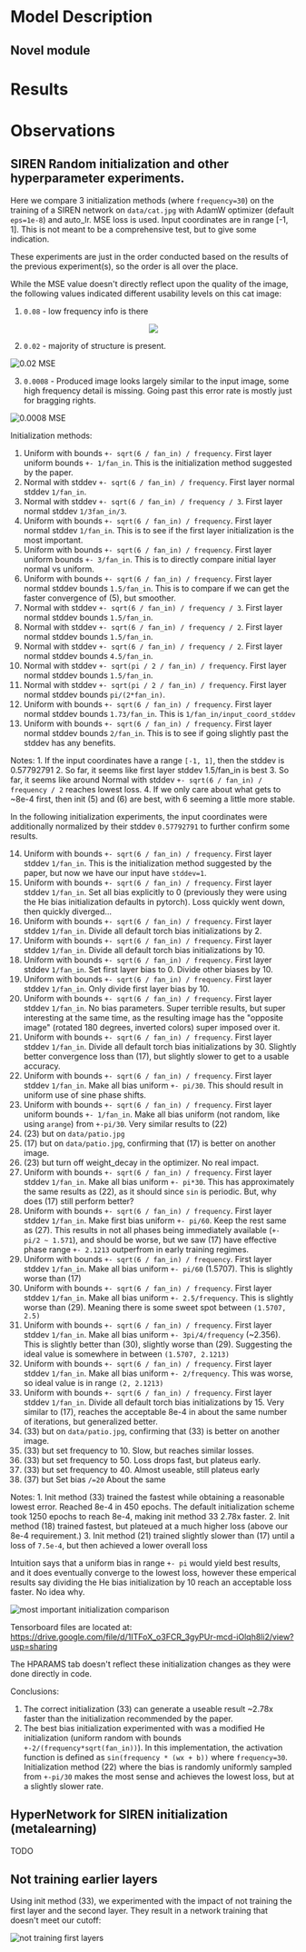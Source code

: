 
# Model Description

## Novel module

# Results

# Observations

## SIREN Random initialization and other hyperparameter experiments.

Here we compare 3 initialization methods (where `frequency=30`) on the training
of a SIREN network on `data/cat.jpg` with AdamW optimizer (default `eps=1e-8`) and auto_lr. MSE loss is used. Input coordinates are in range [-1, 1].
This is not meant to be a comprehensive test, but to give some indication.

These experiments are just in the order conducted based on the results of the previous
experiment(s), so the order is all over the place.

While the MSE value doesn't directly reflect upon the quality of the image,
the following values indicated different usability levels on this cat image:
1. `0.08` - low frequency info is there

<p align="center">
  <img src="assets/random_init/mse/mse_0.08.png" />
</p>

2. `0.02` - majority of structure is present.

![0.02 MSE](assets/random_init/mse/mse_0.02.png)

3. `0.0008` - Produced image looks largely similar to the input image, some high frequency detail is missing. Going past this error rate is mostly just for bragging rights.

![0.0008 MSE](assets/random_init/mse/mse_0.0008.png)

Initialization methods:

1. Uniform with bounds `+- sqrt(6 / fan_in) / frequency`. First layer uniform bounds `+- 1/fan_in`. This is the initialization method suggested by the paper.
2. Normal with stddev `+- sqrt(6 / fan_in) / frequency`. First layer normal stddev `1/fan_in`.
3. Normal with stddev `+- sqrt(6 / fan_in) / frequency / 3`. First layer normal stddev `1/3fan_in/3`.
4. Uniform with bounds `+- sqrt(6 / fan_in) / frequency`. First layer normal stddev `1/fan_in`. This is to see if the first layer initialization is the most important.
5. Uniform with bounds `+- sqrt(6 / fan_in) / frequency`. First layer uniform bounds `+- 3/fan_in`. This is to directly compare initial layer normal vs uniform.
6. Uniform with bounds `+- sqrt(6 / fan_in) / frequency`. First layer normal stddev bounds `1.5/fan_in`. This is to compare if we can get the faster convergence of (5), but smoother.
7. Normal with stddev `+- sqrt(6 / fan_in) / frequency / 3`. First layer normal stddev bounds `1.5/fan_in`.
8. Normal with stddev `+- sqrt(6 / fan_in) / frequency / 2`. First layer normal stddev bounds `1.5/fan_in`.
9. Normal with stddev `+- sqrt(6 / fan_in) / frequency / 2`. First layer normal stddev bounds `4.5/fan_in`.
10. Normal with stddev `+- sqrt(pi / 2 / fan_in) / frequency`. First layer normal stddev bounds `1.5/fan_in`.
11. Normal with stddev `+- sqrt(pi / 2 / fan_in) / frequency`. First layer normal stddev bounds `pi/(2*fan_in)`.
12. Uniform with bounds `+- sqrt(6 / fan_in) / frequency`. First layer normal stddev bounds `1.73/fan_in`. This is `1/fan_in/input_coord_stddev` 
13. Uniform with bounds `+- sqrt(6 / fan_in) / frequency`. First layer normal stddev bounds `2/fan_in`. This is to see if going slightly past the stddev has any benefits.

Notes:
    1. If the input coordinates have a range `[-1, 1]`, then the stddev is 0.57792791 
    2. So far, it seems like first layer stddev 1.5/fan_in is best
    3. So far, it seems like around Normal with stddev `+- sqrt(6 / fan_in) / frequency / 2` reaches lowest loss.
    4. If we only care about what gets to ~8e-4 first, then init (5) and (6) are best, with 6 seeming a little more stable. 

In the following initialization experiments, the input coordinates were additionally normalized by their stddev `0.57792791` to further confirm some results.

14. Uniform with bounds `+- sqrt(6 / fan_in) / frequency`. First layer stddev `1/fan_in`. This is the initialization method suggested by the paper, but now we have our input have `stddev=1`.
15. Uniform with bounds `+- sqrt(6 / fan_in) / frequency`. First layer stddev `1/fan_in`. Set all bias explicitly to 0 (previously they were using the He bias initialization defaults in pytorch). Loss quickly went down, then quickly diverged...
16. Uniform with bounds `+- sqrt(6 / fan_in) / frequency`. First layer stddev `1/fan_in`. Divide all default torch bias initializations by 2.
17. Uniform with bounds `+- sqrt(6 / fan_in) / frequency`. First layer stddev `1/fan_in`. Divide all default torch bias initializations by 10.
18. Uniform with bounds `+- sqrt(6 / fan_in) / frequency`. First layer stddev `1/fan_in`. Set first layer bias to 0. Divide other biases by 10.
19. Uniform with bounds `+- sqrt(6 / fan_in) / frequency`. First layer stddev `1/fan_in`. Only divide first layer bias by 10.
20. Uniform with bounds `+- sqrt(6 / fan_in) / frequency`. First layer stddev `1/fan_in`. No bias parameters. Super terrible results, but super interesting at the same time, as the resulting image has the "opposite image" (rotated 180 degrees, inverted colors) super imposed over it.
21. Uniform with bounds `+- sqrt(6 / fan_in) / frequency`. First layer stddev `1/fan_in`. Divide all default torch bias initializations by 30. Slightly better convergence loss than (17), but slightly slower to get to a usable accuracy.
22. Uniform with bounds `+- sqrt(6 / fan_in) / frequency`. First layer stddev `1/fan_in`. Make all bias uniform `+- pi/30`. This should result in uniform use of sine phase shifts.
23. Uniform with bounds `+- sqrt(6 / fan_in) / frequency`. First layer uniform bounds `+- 1/fan_in`. Make all bias uniform (not random, like using `arange`) from `+-pi/30`. Very similar results to (22)
24. (23) but on `data/patio.jpg`
25. (17) but on `data/patio.jpg`, confirming that (17) is better on another image.
26. (23) but turn off weight_decay in the optimizer. No real impact.
27. Uniform with bounds `+- sqrt(6 / fan_in) / frequency`. First layer stddev `1/fan_in`. Make all bias uniform `+- pi*30`. This has approximately the same results as (22), as it should since `sin` is periodic. But, why does (17) still perform better?
28. Uniform with bounds `+- sqrt(6 / fan_in) / frequency`. First layer stddev `1/fan_in`. Make first bias uniform `+- pi/60`. Keep the rest same as (27). This results in not all phases being immediately available (`+- pi/2 ~ 1.571`), and should be worse, but we saw (17) have effective phase range `+- 2.1213` outperfrom in early training regimes.
29. Uniform with bounds `+- sqrt(6 / fan_in) / frequency`. First layer stddev `1/fan_in`. Make all bias uniform `+- pi/60` (1.5707). This is slightly worse than (17)
30. Uniform with bounds `+- sqrt(6 / fan_in) / frequency`. First layer stddev `1/fan_in`. Make all bias uniform `+- 2.5/frequency`. This is slightly worse than (29). Meaning there is some sweet spot between `(1.5707, 2.5)`
31. Uniform with bounds `+- sqrt(6 / fan_in) / frequency`. First layer stddev `1/fan_in`. Make all bias uniform `+- 3pi/4/frequency` (~2.356). This is slightly better than (30), slightly worse than (29). Suggesting the ideal value is somewhere in between `(1.5707, 2.1213)`
32. Uniform with bounds `+- sqrt(6 / fan_in) / frequency`. First layer stddev `1/fan_in`. Make all bias uniform `+- 2/frequency`. This was worse, so ideal value is in range `(2, 2.1213)`
33. Uniform with bounds `+- sqrt(6 / fan_in) / frequency`. First layer stddev `1/fan_in`. Divide all default torch bias initializations by 15. Very similar to (17), reaches the acceptable 8e-4 in about the same number of iterations, but generalized better.
34. (33) but on `data/patio.jpg`, confirming that (33) is better on another image.
35. (33) but set frequency to 10. Slow, but reaches similar losses.
36. (33) but set frequency to 50. Loss drops fast, but plateus early.
37. (33) but set frequency to 40. Almost useable, still plateus early
38. (37) but Set bias `/=20` About the same


Notes:
    1. Init method (33) trained the fastest while obtaining a reasonable lowest error. Reached 8e-4 in 450 epochs. The default initialization scheme took 1250 epochs to reach 8e-4, making init method 33 2.78x faster.
    2. Init method (18) trained fastest, but plateued at a much higher loss (above our 8e-4 requirement.)
    3. Init method (21) trained slightly slower than (17) until a loss of `7.5e-4`, but then achieved a lower overall loss

Intuition says that a uniform bias in range `+- pi` would yield best results, and it does eventually converge to the lowest loss, however these emperical results say dividing the He bias initialization by 10 reach an acceptable loss faster. No idea why.


![most important initialization comparison](assets/random_init/tensorboard/init_1_vs_init_22_vs_init_33.png)

Tensorboard files are located at:
    https://drive.google.com/file/d/1ITFoX_o3FCR_3gyPUr-mcd-iOlqh8li2/view?usp=sharing

The HPARAMS tab doesn't reflect these initialization changes as they were done directly in code.


Conclusions:

1. The correct initialization (33) can generate a useable result ~2.78x faster than the initialization recommended by the paper.
2. The best bias initialization experimented with was a modified He initialization (uniform random with bounds `+-2/(frequency*sqrt(fan_in))`). In this implementation, the activation function is defined as `sin(frequency * (wx + b))` where `frequency=30`. Initialization method (22) where the bias is randomly uniformly sampled from  `+-pi/30` makes the most sense and achieves the lowest loss, but at a slightly slower rate.

## HyperNetwork for SIREN initialization (metalearning)
TODO

## Not training earlier layers
Using init method (33), we experimented with the impact of not training the first
layer and the second layer. They result in a network training that doesn't meet
our cutoff:

![not training first layers](assets/freezing_layers/freezing_layers.png)

